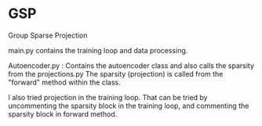 # GSP
Group Sparse Projection

main.py contains the training loop and data processing.

Autoencoder.py :
Contains the autoencoder class and also calls the sparsity from the projections.py
The sparsity (projection) is called from the "forward" method within the class.

I also tried projection in the training loop. 
That can be tried by uncommenting the sparsity block in the training loop,
and commenting the sparsity block in forward method.
